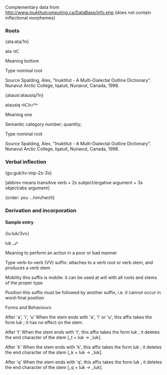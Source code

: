 Complementary data from http://www.inuktitutcomputing.ca/DataBase/info.php (does not contain inflectional morphemes)

### Roots

{ata:ata/1n}

ata ᐊᑕ

Meaning bottom

Type nominal root

Source Spalding, Alex, \"Inuktitut - A Multi-Dialectal Outline
Dictionary\". Nunavut Arctic College, Iqaluit, Nunavut, Canada, 1998.

{atausi:atausiq/1n}

atausiq ᐊᑕᐅᓯᖅ

Meaning one

Semantic category number; quantity;

Type nominal root

Source Spalding, Alex, \"Inuktitut - A Multi-Dialectal Outline
Dictionary\". Nunavut Arctic College, Iqaluit, Nunavut, Canada, 1998.

### Verbal inflection

{gu:guk/tv-imp-2s-3s}

\[abbrev means transitive verb + 2s subject/ergative argument + 3s
object/abs argument\]

{order: you \...him/her/it}

### Derivation and incorporation

#### Sample entry

{lu:luk/3vv}

luk ᓗᒃ

Meaning to perform an action in a poor or bad manner

Type verb-to-verb (VV) suffix: attaches to a verb root or verb stem, and
produces a verb stem

Mobility this suffix is mobile: it can be used at will with all roots
and stems of the proper type

Position this suffix must be followed by another suffix, i.e. it cannot
occur in word-final position

Forms and Behaviours

After \'a\', \'i\', \'u\' When the stem ends with \'a\', \'i\' or \'u\',
this affix takes the form luk ; it has no effect on the stem.

After \'t\' When the stem ends with \'t\', this affix takes the form luk
; it deletes the end character of the stem \[\_t + luk → \_luk\].

After \'k\' When the stem ends with \'k\', this affix takes the form luk
; it deletes the end character of the stem \[\_k + luk → \_luk\].

After \'q\' When the stem ends with \'q\', this affix takes the form luk
; it deletes the end character of the stem \[\_q + luk → \_luk\].
